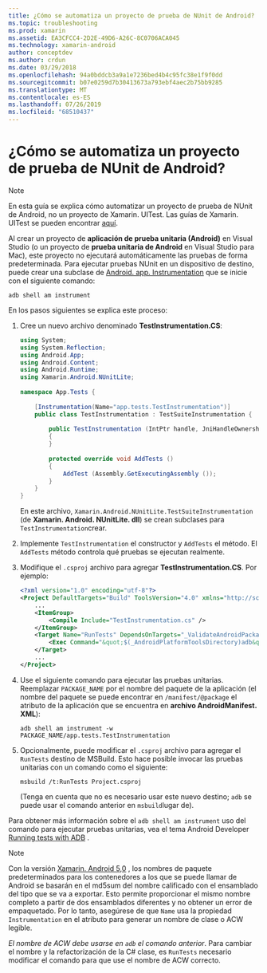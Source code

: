 ```yaml
---
title: ¿Cómo se automatiza un proyecto de prueba de NUnit de Android?
ms.topic: troubleshooting
ms.prod: xamarin
ms.assetid: EA3CFCC4-2D2E-49D6-A26C-8C0706ACA045
ms.technology: xamarin-android
author: conceptdev
ms.author: crdun
ms.date: 03/29/2018
ms.openlocfilehash: 94a0bddcb3a9a1e7236bed4b4c95fc38e1f9f0dd
ms.sourcegitcommit: b07e0259d7b30413673a793ebf4aec2b75bb9285
ms.translationtype: MT
ms.contentlocale: es-ES
ms.lasthandoff: 07/26/2019
ms.locfileid: "68510437"
---
```

# <a name="how-do-i-automate-an-android-nunit-test-project"></a>¿Cómo se automatiza un proyecto de prueba de NUnit de Android?

> [!NOTE]
> En esta guía se explica cómo automatizar un proyecto de prueba de NUnit de Android, no un proyecto de Xamarin. UITest. Las guías de Xamarin. UITest se pueden encontrar [aquí](https://docs.microsoft.com/appcenter/test-cloud/preparing-for-upload/uitest).

Al crear un proyecto de **aplicación de prueba unitaria (Android)** en Visual Studio (o un proyecto de **prueba unitaria de Android** en Visual Studio para Mac), este proyecto no ejecutará automáticamente las pruebas de forma predeterminada.
Para ejecutar pruebas NUnit en un dispositivo de destino, puede crear una subclase de [Android. app. Instrumentation](xref:Android.App.Instrumentation) que se inicie con el siguiente comando: 

```shell
adb shell am instrument 
```

En los pasos siguientes se explica este proceso:

1.  Cree un nuevo archivo denominado **TestInstrumentation.CS**: 

    ```cs 
    using System;
    using System.Reflection;
    using Android.App;
    using Android.Content;
    using Android.Runtime;
    using Xamarin.Android.NUnitLite;
     
    namespace App.Tests {
     
        [Instrumentation(Name="app.tests.TestInstrumentation")]
        public class TestInstrumentation : TestSuiteInstrumentation {
     
            public TestInstrumentation (IntPtr handle, JniHandleOwnership transfer) : base (handle, transfer)
            {
            }
     
            protected override void AddTests ()
            {
                AddTest (Assembly.GetExecutingAssembly ());
            }
        }
    }
    ```
    En este archivo, `Xamarin.Android.NUnitLite.TestSuiteInstrumentation` (de **Xamarin. Android. NUnitLite. dll**) se crean subclases para `TestInstrumentation`crear.

2.  Implemente `TestInstrumentation` el constructor y `AddTests` el método. El `AddTests` método controla qué pruebas se ejecutan realmente.

3.  Modifique el `.csproj` archivo para agregar **TestInstrumentation.CS**. Por ejemplo:

    ```xml
    <?xml version="1.0" encoding="utf-8"?>
    <Project DefaultTargets="Build" ToolsVersion="4.0" xmlns="http://schemas.microsoft.com/developer/msbuild/2003">
        ...
        <ItemGroup>
            <Compile Include="TestInstrumentation.cs" />
        </ItemGroup>
        <Target Name="RunTests" DependsOnTargets="_ValidateAndroidPackageProperties">
            <Exec Command="&quot;$(_AndroidPlatformToolsDirectory)adb&quot; $(AdbTarget) $(AdbOptions) shell am instrument -w $(_AndroidPackage)/app.tests.TestInstrumentation" />
        </Target>
        ...
    </Project>
    ```

4.  Use el siguiente comando para ejecutar las pruebas unitarias. Reemplazar `PACKAGE_NAME` por el nombre del paquete de la aplicación (el nombre del paquete se puede encontrar en `/manifest/@package` el atributo de la aplicación que se encuentra en **archivo AndroidManifest. XML**):

    ```shell
    adb shell am instrument -w PACKAGE_NAME/app.tests.TestInstrumentation
    ```

5.  Opcionalmente, puede modificar el `.csproj` archivo para agregar el `RunTests` destino de MSBuild. Esto hace posible invocar las pruebas unitarias con un comando como el siguiente:

    ```shell
    msbuild /t:RunTests Project.csproj
    ```
    (Tenga en cuenta que no es necesario usar este nuevo destino; `adb` se puede usar el comando anterior en `msbuild`lugar de).

Para obtener más información sobre el `adb shell am instrument` uso del comando para ejecutar pruebas unitarias, vea el tema Android Developer [Running tests with ADB](https://developer.android.com/studio/test/command-line.html#RunTestsDevice) .


> [!NOTE]
> Con la versión [Xamarin. Android 5,0](https://github.com/xamarin/release-notes-archive/blob/master/release-notes/android/xamarin.android_5/xamarin.android_5.1/index.md#Android_Callable_Wrapper_Naming) , los nombres de paquete predeterminados para los contenedores a los que se puede llamar de Android se basarán en el md5sum del nombre calificado con el ensamblado del tipo que se va a exportar. Esto permite proporcionar el mismo nombre completo a partir de dos ensamblados diferentes y no obtener un error de empaquetado. Por lo tanto, asegúrese de que `Name` usa la propiedad `Instrumentation` en el atributo para generar un nombre de clase o ACW legible.

_El nombre de ACW debe usarse en `adb` el comando anterior_.
Para cambiar el nombre y la refactorización de la C# clase, es `RunTests` necesario modificar el comando para que use el nombre de ACW correcto.

